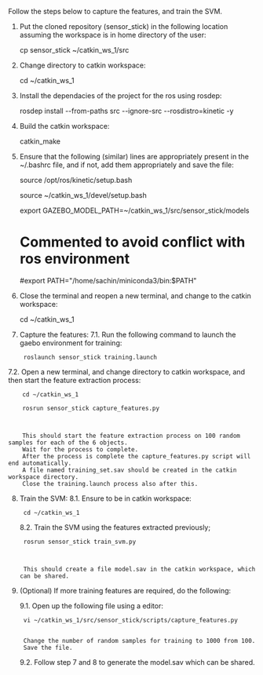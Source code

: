 Follow the steps below to capture the features, and train the SVM.


1. Put the cloned repository (sensor_stick) in the following location
   assuming the workspace is in home directory of the user:

   cp sensor_stick ~/catkin_ws_1/src

2. Change directory to catkin workspace:

   cd ~/catkin_ws_1

3. Install the dependacies of the project for the ros using rosdep:

   rosdep install --from-paths src --ignore-src --rosdistro=kinetic -y

4. Build the catkin workspace:

   catkin_make

5. Ensure that the following (similar) lines are appropriately present in the
   ~/.bashrc file, and if not, add them appropriately and save the file:

   source /opt/ros/kinetic/setup.bash

   source ~/catkin_ws_1/devel/setup.bash

   export GAZEBO_MODEL_PATH=~/catkin_ws_1/src/sensor_stick/models

   # Commented to avoid conflict with ros environment
   #export PATH="/home/sachin/miniconda3/bin:$PATH"

6. Close the terminal and reopen a new terminal, and change to the catkin workspace:

   cd ~/catkin_ws_1

7. Capture the features:
  7.1.  Run the following command to launch the gaebo environment for training:

        roslaunch sensor_stick training.launch

  7.2.  Open a new terminal, and change directory to catkin workspace, and then start
        the feature extraction process:

        cd ~/catkin_ws_1

        rosrun sensor_stick capture_features.py



        This should start the feature extraction process on 100 random samples for each of the 6 objects.
        Wait for the process to complete.
        After the process is complete the capture_features.py script will end automatically.
        A file named training_set.sav should be created in the catkin workspace directory.
        Close the training.launch process also after this.

8. Train the SVM:
   8.1. Ensure to be in catkin workspace:

        cd ~/catkin_ws_1

   8.2. Train the SVM using the features extracted previously;

        rosrun sensor_stick train_svm.py



        This should create a file model.sav in the catkin workspace, which can be shared.

9. (Optional) If more training features are required, do the following:

   9.1. Open up the following file using a editor:

        vi ~/catkin_ws_1/src/sensor_stick/scripts/capture_features.py


        Change the number of random samples for training to 1000 from 100.
        Save the file.

    9.2. Follow step 7 and 8 to generate the model.sav which can be shared.



      
